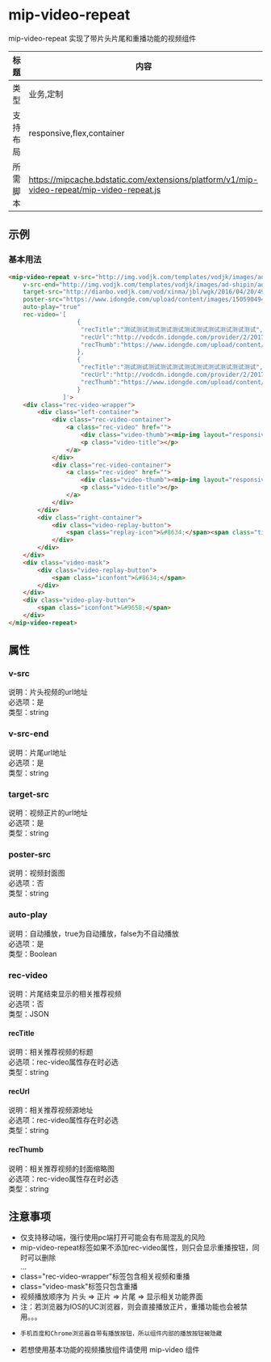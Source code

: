 # mip-video-repeat
mip-video-repeat 实现了带片头片尾和重播功能的视频组件

标题|内容
----|----
类型|业务,定制
支持布局|responsive,flex,container
所需脚本|https://mipcache.bdstatic.com/extensions/platform/v1/mip-video-repeat/mip-video-repeat.js

## 示例

### 基本用法
```html
<mip-video-repeat v-src="http://img.vodjk.com/templates/vodjk/images/ad-shipin/ad-pc-qfk.mp4"
    v-src-end="http://img.vodjk.com/templates/vodjk/images/ad-shipin/ad-pc-qfk.mp4"
    target-src="http://dianbo.vodjk.com/vod/xinma/jbl/wgk/2016/04/20/499DBA6FFCD74fc195C4C59859BDA08C.mp4"
    poster-src="https://www.idongde.com/upload/content/images/1505904946029746.jpg"
    auto-play="true"
    rec-video='[
                   {
                    "recTitle":"测试测试测试测试测试测试测试测试测试测试测试",
                    "recUrl":"http://vodcdn.idongde.com/provider/2/2017/8/29/114758q1iea4kuyv5dor49rudi/hd/3ed5dd514f4d48fdaa38a0fd6c9bca0e.mp4",
                    "recThumb":"https://www.idongde.com/upload/content/images/1504763970369234.jpg"
                   },
                   {
                    "recTitle":"测试测试测试测试测试测试测试测试测试测试测试",
                    "recUrl":"http://vodcdn.idongde.com/provider/2/2017/8/29/114758q1iea4kuyv5dor49rudi/hd/3ed5dd514f4d48fdaa38a0fd6c9bca0e.mp4",
                    "recThumb":"https://www.idongde.com/upload/content/images/1504694419262569.jpg"
                   }
               ]'>
    <div class="rec-video-wrapper">
        <div class="left-container">
            <div class="rec-video-container">
                <a class="rec-video" href="">
                    <div class="video-thumb"><mip-img layout="responsive" width="150" height="100" alt="推荐视频" src="https://www.idongde.com/upload/content/images/1504694419262569.jpg"></mip-img></div>
                    <p class="video-title"></p>
                </a>
            </div>
            <div class="rec-video-container">
                <a class="rec-video" href="">
                    <div class="video-thumb"><mip-img layout="responsive" width="150" height="100" alt="推荐视频" src="https://www.idongde.com/upload/content/images/1504694419262569.jpg"></mip-img></div>
                    <p class="video-title"></p>
                </a>
            </div>
        </div>
        <div class="right-container">
            <div class="video-replay-button">
                <span class="replay-icon">&#8634;</span><span class="title">重播</span>
            </div>
        </div>
    </div>
    <div class="video-mask">
        <div class="video-replay-button">
            <span class="iconfont">&#8634;</span>
        </div>
    </div>
    <div class="video-play-button">
        <span class="iconfont">&#9658;</span>
    </div>
</mip-video-repeat>
``` 

## 属性

### v-src
说明：片头视频的url地址               
必选项：是                   
类型：string

### v-src-end
说明：片尾url地址                                                                              
必选项：是                               
类型：string

### target-src
说明：视频正片的url地址           
必选项：是  
类型：string

### poster-src
说明：视频封面图                                                                              
必选项：否                               
类型：string

### auto-play
说明：自动播放，true为自动播放，false为不自动播放                                                                           
必选项：是                              
类型：Boolean

### rec-video
说明：片尾结束显示的相关推荐视频                        
必选项：否                       
类型：JSON

#### recTitle
说明：相关推荐视频的标题                            
必选项：rec-video属性存在时必选                            
类型：string

#### recUrl
说明：相关推荐视频源地址                        
必选项：rec-video属性存在时必选                        
类型：string

#### recThumb
说明：相关推荐视频的封面缩略图                     
必选项：rec-video属性存在时必选                            
类型：string

## 注意事项  
- 仅支持移动端，强行使用pc端打开可能会有布局混乱的风险
- mip-video-repeat标签如果不添加rec-video属性，则只会显示重播按钮，同时可以删除<div class="rec-video-wrapper">...</div>
- class="rec-video-wrapper"标签包含相关视频和重播
- class="video-mask"标签只包含重播
- 视频播放顺序为 片头 => 正片 => 片尾 => 显示相关功能界面
- 注：若浏览器为IOS的UC浏览器，则会直接播放正片，重播功能也会被禁用。。。
-     手机百度和Chrome浏览器自带有播放按钮，所以组件内部的播放按钮被隐藏
- 若想使用基本功能的视频播放组件请使用 mip-video 组件
